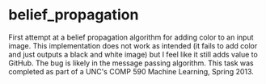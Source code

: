 # belief_propagation

First attempt at a belief propagation algorithm for adding color to an input image.
This implementation does not work as intended (it fails to add color and just outputs a black and white image) but I feel like it still adds value to GitHub. The bug is likely in the message passing algorithm.
This task was completed as part of a UNC's COMP 590 Machine Learning, Spring 2013.
